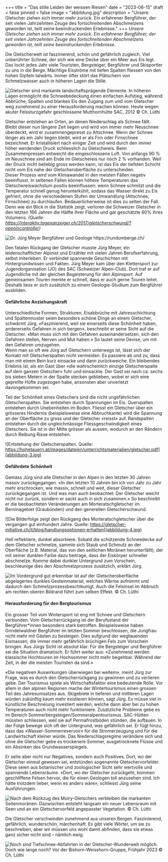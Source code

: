 +++
title = "Das stille Leiden der weissen Riesen"
date = "2023-06-15"
draft = false
pinned = false
image = "abbildung.jpg"
description = "Unsere Gletscher ziehen sich immer mehr zurück. Ein erfahrener Bergführer, der seit vielen Jahrzehnten Zeuge des fortschreitenden Abschmelzens geworden ist, teilt seine beeindruckenden Erlebnisse."
+++
*Unsere Gletscher ziehen sich immer mehr zurück. Ein erfahrener Bergführer, der seit vielen Jahrzehnten Zeuge des fortschreitenden Abschmelzens geworden ist, teilt seine beeindruckenden Erlebnisse.*

[](<>)Die Gletscherwelt ist faszinierend, schön und gefährlich zugleich. Viel unberührter Schnee, der sich wie eine Decke über ein Meer aus Eis legt. Das lockt jedes Jahr viele Touristen, Bergsteiger, Bergführer und Skisportler zu uns in die Berge. Mächtige Eisströme mit tiefen Spalten fliessen von den hohen Gipfeln talwärts. Immer öfter stört das Plätschern von Schmelzwasser auch in höheren Lagen die Stille.

![Gletscher sind markante landschaftsprägende Elemente. In höheren Lagen ermöglicht die Schneebedeckung einen einfachen Aufstieg, während Abbrüche, Spalten und blankes Eis den Zugang zum und vom Gletscher weg zunehmend zu einer Herausforderung machen können. Heute wegen akuter Felssturzgefahr geschlossene Mutthornhütte SAC, 2012 © Ch. Lüthi](abbildung-1.jpg)

Gletscher entstehen an Orten, an denen Niederschlag als Schnee fällt. Bleibt dieser nun längere Zeit liegen und wird von immer mehr Neuschnee überdeckt, wird er zusammengepresst zu Altschnee. Wenn der Schnee länger als ein Jahr liegen bleibt, wird er als Firn oder Firnschnee bezeichnet. Er kristallisiert nach einiger Zeit und wird durch den immer höher werdenden Druck schliesslich zu Gletschereis. Beim Zusammenpressen entweicht die eingeschlossene Luft. Von anfangs 90 % im Neuschnee sind am Ende im Gletschereis nur noch 2 % vorhanden. Weil der Druck nicht beliebig gross werden kann, ist das Eis der tiefsten Schicht nicht vom Eis nahe der Gletscheroberfläche zu unterscheiden.              \
Dieser Prozess wird vom Klimawandel in den meisten Fällen negativ beeinflusst. In seltenen Fällen können höhere Temperaturen das Gletschereiswachstum positiv beeinflussen: wenn Schnee schmilzt und die Temperatur schnell genug herunterkühlt, sodass das Wasser direkt zu Eis gefriert, ohne die verschiedenen Stufen der Umwandlung (Altschnee, Firnschnee) zu durchlaufen. Bedauerlicherweise ist dies zu selten der Fall. Denn wie ein Blick in die Statistik zeigt, verloren die Schweizer Gletscher in den letzten 166 Jahren die Hälfte ihrer Fläche und gar geschätzte 60% ihres Volumens. *(Quelle: https://interaktiv.tagesanzeiger.ch/2017/gletscherschwund/?openincontroller)*

![](abbildung-2.png "Dr. Jürg Meyer Bergführer und Geologe https://rundumberge.ch/")

Den fatalen Rückgang der Gletscher musste Jürg Meyer, ein leidenschaftlicher Alpinist und Erzähler mit vielen Jahren Berufserfahrung, selbst miterleben. Er verbindet spannende Geschichten mit Hintergrundwissen und Fakten. Jürg Meyer kam über den Klettersport zur Jugendorganisation (JO) des SAC (Schweizer Alpen-Club). Dort traf er auf Jugendliche mit der gleichen Begeisterung für den Alpinsport. Auf gemeinsamen Touren merkte er schnell, dass er auch gerne Touren leitet. Deshalb liess er sich zusätzlich zu einem Geologie-Studium zum Bergführer ausbilden.

#### Gefährliche Anziehungskraft

Unterschiedliche Formen, Strukturen, Eisabbrüche mit Jahresschichtung und Spaltenmuster seien besonders schöne Dinge an einem Gletscher, schwärmt Jürg. «Faszinierend, weil sie einerseits diese Schönheit haben, andererseits Gefahren in sich bergen», beschreibt er seine Sicht auf die Gletscher. «Man muss sich mit den Gefahren auseinandersetzen, sich den Gefahren stellen, Nerven und Mut haben.» So lautet seine Devise, um mit den Gefahren umzugehen.       \
Wenn man so oft wie Jürg auf Gletschern unterwegs ist, lässt sich der Kontakt mit Gletscherspalten nicht vermeiden. Es passiere ab und zu, dass man mit einem Bein kurz einsacke und dann zurückweiche. Ein bleibendes Erlebnis ist, als ein Gast über «die wahrscheinlich einzige Gletscherspalte auf dem ganzen Gletscher» fuhr und einsackte. Der Gast sei nach ca. sechs bis sieben Metern in der Spalte stecken geblieben, wobei er sich eine geprellte Hüfte zugezogen habe, ansonsten aber unverletzt davongekommen sei.

Teil der Schönheit eines Gletschers sind die nicht ungefährlichen Gletscherspalten. Sie entstehen durch Spannungen im Eis. Querspalten entstehen durch Unebenheiten im Boden. Fliesst ein Gletscher über ein grösseres Hindernis (beispielsweise eine Abbruchkante) wird die Spannung an der Oberfläche zu gross und der Gletscher «reisst» auf. Randspalten entstehen durch die ungleichmässige Fliessgeschwindigkeit eines Gletschers. Sie ist in der Mitte grösser als aussen, wodurch an den Rändern durch Reibung Risse entstehen.

![Entstehung der Gletscherspalten. Quelle: https://hohetauern.at/images/dateien/unterrichtsmaterialien/gletscher.pdf](abbildung-3.jpg)

#### Gefährdete Schönheit

Gemäss Jürg sind alle Gletscher in den Alpen in den letzten 30 Jahren massiv zurückgegangen. «In den letzten 10 Jahren bin ich von Jahr zu Jahr mehr erschrocken, wie massiv, schnell und weit, dieser Gletscher zurückgegangen ist. Und was man auch beobachtet: Der Gletscher weicht nicht nur zurück, sondern er sackt auch in sich zusammen.» So beschreibt er die beobachteten Veränderungen am Morteratschgletscher im Berninagebiet (Graubünden) und den generellen Gletscherschwund.

![Die Bilderfolge zeigt den Rückgang des Morteratschgletscher über die vergangen gut einhundert Jahre. Quelle: https://gletscher-initiative.ch/it/blog/handlungsoptionen-erhalten](abbildung-4.jpg)

Hell reflektiere, dunkel absorbiere. Sobald die schützende Schneedecke auf dem Gletscher schmelze, sammle sich Staub und Schmutz an der Oberfläche (z.B. Material, das von den seitlichen Moränen herunterfällt), der mit seiner dunklen Farbe dazu beitrage, dass der Eiskörper schneller abschmelze. Komme dabei dunkler Untergrund zum Vorschein, beschleunige dies den Abschmelzprozess zusätzlich, erklärt Jürg.

![Im Vordergrund gut erkennbar ist auf der Gletscheroberfläche abgelagertes dunkles Gesteinmaterial, welches Wärme aufnimmt und dadurch den Schmelzprozessbeschleunigt. Auch die Felsinsel im Abbruch am rechten oberen Bildrand führt zum selben Effekt. © Ch. Lüthi](abbildung-5.jpg)

#### Herausforderung für den Bergtourismus

Ein grosser Teil vom Wintersport ist eng mit Schnee und Gletschern verbunden. Vom Gletscherrückgang ist der Berufsstand der Bergführer*innen besonders stark betroffen. Beispielsweise haben Grindelwaldner Bergführer im letzten Sommer beschlossen, die Jungfrau nicht mehr mit Gästen zu besteigen. Dies aufgrund der wegtauenden Eismassen, die immer mehr gefährlich brüchigen Fels zum Vorschein bringen. Aus Jürgs Sicht ist absolut klar: Für die Bergsteiger und Bergführer sei die Situation dramatisch. Er führt weiter aus: «Zunehmend werden klassische Hochtouren im Hochsommer nicht mehr begehbar. Während der Zeit, in der die meisten Touristen da sind.»

«Die negativen Auswirkungen überwiegen bei weitem», meint Jürg zur Frage, was es durch den Gletscherrückgang zu gewinnen und zu verlieren gebe. Der Tourismus spiele als Wirtschaftsfaktor eine bedeutende Rolle. Vor allem in den alpinen Regionen mache der Wintertourismus einen grossen Teil des Jahresumsatzes aus. Skigebiete in tieferen und mittleren Lagen würden zukünftig kaum mehr existieren können, sagt Jürg. Es müsse viel in künstliche Beschneiung investiert werden, welche dann aber bei zu hohen Temperaturen auch nicht mehr funktioniere. Zusätzliche Probleme gebe es im Bereich Sommerbergsteigen/Sommeralpentourismus. SAC-Hütten müssten schliessen, weil sie auf Permafrostböden stünden, die auftauen. In der Folge bewege sich oft der Untergrund, was gefährlich sei. Er fügt hinzu, dass das «Wasser-Sommerreservoir» für die Stromerzeugung und für die Landwirtschaft kleiner würde. Das Niederschlagsregime verändere sich und ohne die Gletscher gebe es trockenere Sommer, ausgetrocknete Flüsse und ein Absinken des Grundwasserspiegels.

Er sehe aber nicht nur Negatives, sondern auch Positives. Dort, wo der Gletscher einmal gewesen sei, entstünden sogenannte Gletschervorfelder. Diese seien aus botanischer und zoologischer Sicht sehr wertvolle und spannende Lebensräume. «Dort, wo der Gletscher zurückgeht, kommen geschliffene Felsen hervor, die für einen Geologen toll anzusehen sind. Ich hätte trotzdem lieber, wenn es anders wäre», schliesst Jürg seine Ausführungen.

![Nach dem Rückzug des Moiry-Gletschers verbleiben die markanten Seitenmoränen. Dazwischen entsteht langsam ein neuer Lebensraum mit Seen und an ein Gletschervorfeld angepasster Vegetation. © Ch. Lüthi](abbildung-6.jpg)

Die Gletscher verschwinden zunehmend aus unseren Bergen. Faszinierend, gefährlich, wunderschön, märchenhaft. Es gibt viele Wörter, um sie zu beschreiben, aber wir müssen uns wohl damit abfinden, dass sie etwas ganz sicher nicht sind – nämlich ewig.

![Noch sind Tiefschnee-Abfahrten in der Gletscher-Wunderwelt möglich. Doch wie lange noch? Vor der Bishorn-Weisshorn-Gruppe, Frühjahr 2023 © Ch. Lüthi](abbildung-7.jpg)